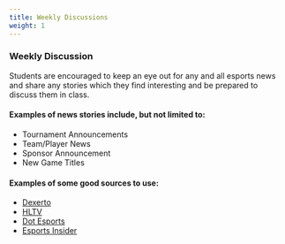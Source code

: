 ```yaml
---
title: Weekly Discussions
weight: 1
---
```

### W﻿eekly Discussion

S﻿tudents are encouraged to keep an eye out for any and all esports news and share any stories which they find interesting and be prepared to discuss them in class.

#### E﻿xamples of news stories include, but not limited to:

* T﻿ournament Announcements
* T﻿eam/Player News
* S﻿ponsor Announcement
* N﻿ew Game Titles

#### E﻿xamples of some good sources to use:

* ﻿[Dexerto﻿﻿](https://www.dexerto.com/esports/)
* [H﻿LTV](https://www.hltv.org/)
* [Dot Esports](https://dotesports.com/)
* [E﻿sports Insider](https://esportsinsider.com/)